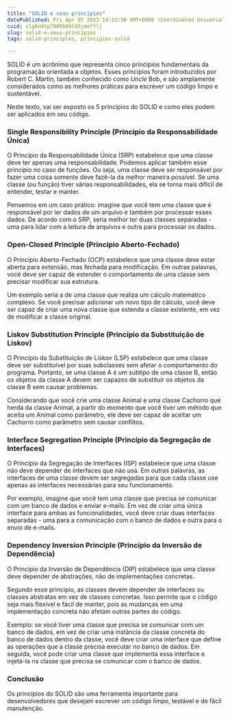 ```yaml
---
title: "SOLID e seus princípios"
datePublished: Fri Apr 07 2023 14:23:50 GMT+0000 (Coordinated Universal Time)
cuid: clg6n0tp7000b09l85jmefflj
slug: solid-e-seus-principios
tags: solid-principles, principios-solid

---
```


SOLID é um acrônimo que representa cinco princípios fundamentais da programação orientada a objetos. Esses princípios foram introduzidos por Robert C. Martin, também conhecido como *Uncle* Bob, e são amplamente considerados como as melhores práticas para escrever um código limpo e sustentável.

Neste texto, vai ser exposto os 5 princípios do SOLID e como eles podem ser aplicados em seu código.

### **Single Responsibility Principle (Princípio da Responsabilidade Única)**

O Princípio da Responsabilidade Única (SRP) estabelece que uma classe deve ter apenas uma responsabilidade. Podemos aplicar também esse princípio no caso de funções. Ou seja, uma classe deve ser responsável por fazer uma coisa somente deve fazê-la da melhor maneira possível. Se uma classe (ou função) tiver várias responsabilidades, ela se torna mais difícil de entender, testar e manter.

Pensemos em um caso prático: imagine que você tem uma classe que é responsável por ler dados de um arquivo e também por processar esses dados. De acordo com o SRP, seria melhor ter duas classes separadas - uma para lidar com a leitura de arquivos e outra para processar os dados.

### **Open-Closed Principle (Princípio Aberto-Fechado)**

O Princípio Aberto-Fechado (OCP) estabelece que uma classe deve estar aberta para extensão, mas fechada para modificação. Em outras palavras, você deve ser capaz de estender o comportamento de uma classe sem precisar modificar sua estrutura.

Um exemplo seria a de uma classe que realiza um cálculo matemático complexo. Se você precisar adicionar um novo tipo de cálculo, você deve ser capaz de criar uma nova classe que estenda a classe existente, em vez de modificar a classe original.

### **Liskov Substitution Principle (Princípio da Substituição de Liskov)**

O Princípio da Substituição de Liskov (LSP) estabelece que uma classe deve ser substituível por suas subclasses sem afetar o comportamento do programa. Portanto, se uma classe A é um subtipo de uma classe B, então os objetos da classe A devem ser capazes de substituir os objetos da classe B sem causar problemas.

Considerando que você crie uma classe Animal e uma classe Cachorro que herda da classe Animal, a partir do momento que você tiver um método que aceita um Animal como parâmetro, ele deve ser capaz de aceitar um Cachorro como parâmetro sem causar conflitos.

### **Interface Segregation Principle (Princípio da Segregação de Interfaces)**

O Princípio da Segregação de Interfaces (ISP) estabelece que uma classe não deve depender de interfaces que não usa. Em outras palavras, as interfaces de uma classe devem ser segregadas para que cada classe use apenas as interfaces necessárias para seu funcionamento.

Por exemplo, imagine que você tem uma classe que precisa se comunicar com um banco de dados e enviar e-mails. Em vez de criar uma única interface para ambas as funcionalidades, você deve criar duas interfaces separadas - uma para a comunicação com o banco de dados e outra para o envio de e-mails.

### **Dependency Inversion Principle (Princípio da Inversão de Dependência)**

O Princípio da Inversão de Dependência (DIP) estabelece que uma classe deve depender de abstrações, não de implementações concretas.

Segundo esse princípio, as classes devem depender de interfaces ou classes abstratas em vez de classes concretas. Isso permite que o código seja mais flexível e fácil de manter, pois as mudanças em uma implementação concreta não afetam outras partes do código.

Exemplo: se você tiver uma classe que precisa se comunicar com um banco de dados, em vez de criar uma instância da classe concreta do banco de dados dentro da classe, você deve criar uma interface que define as operações que a classe precisa executar no banco de dados. Em seguida, você pode criar uma classe que implementa essa interface e injetá-la na classe que precisa se comunicar com o banco de dados.

### **Conclusão**

Os princípios do SOLID são uma ferramenta importante para desenvolvedores que desejam escrever um código limpo, testável e de fácil manutenção.